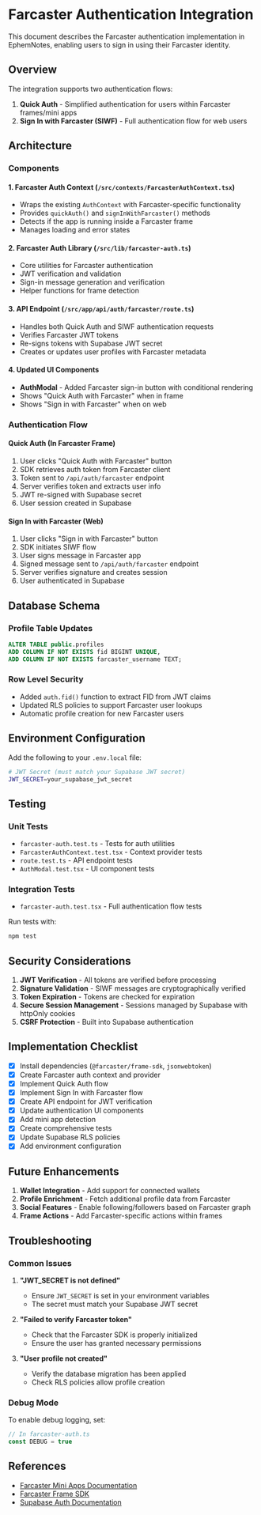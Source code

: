 # Farcaster Authentication Integration

This document describes the Farcaster authentication implementation in EphemNotes, enabling users to sign in using their Farcaster identity.

## Overview

The integration supports two authentication flows:
1. **Quick Auth** - Simplified authentication for users within Farcaster frames/mini apps
2. **Sign In with Farcaster (SIWF)** - Full authentication flow for web users

## Architecture

### Components

#### 1. Farcaster Auth Context (`/src/contexts/FarcasterAuthContext.tsx`)
- Wraps the existing `AuthContext` with Farcaster-specific functionality
- Provides `quickAuth()` and `signInWithFarcaster()` methods
- Detects if the app is running inside a Farcaster frame
- Manages loading and error states

#### 2. Farcaster Auth Library (`/src/lib/farcaster-auth.ts`)
- Core utilities for Farcaster authentication
- JWT verification and validation
- Sign-in message generation and verification
- Helper functions for frame detection

#### 3. API Endpoint (`/src/app/api/auth/farcaster/route.ts`)
- Handles both Quick Auth and SIWF authentication requests
- Verifies Farcaster JWT tokens
- Re-signs tokens with Supabase JWT secret
- Creates or updates user profiles with Farcaster metadata

#### 4. Updated UI Components
- **AuthModal** - Added Farcaster sign-in button with conditional rendering
- Shows "Quick Auth with Farcaster" when in frame
- Shows "Sign in with Farcaster" when on web

### Authentication Flow

#### Quick Auth (In Farcaster Frame)
1. User clicks "Quick Auth with Farcaster" button
2. SDK retrieves auth token from Farcaster client
3. Token sent to `/api/auth/farcaster` endpoint
4. Server verifies token and extracts user info
5. JWT re-signed with Supabase secret
6. User session created in Supabase

#### Sign In with Farcaster (Web)
1. User clicks "Sign in with Farcaster" button
2. SDK initiates SIWF flow
3. User signs message in Farcaster app
4. Signed message sent to `/api/auth/farcaster` endpoint
5. Server verifies signature and creates session
6. User authenticated in Supabase

## Database Schema

### Profile Table Updates
```sql
ALTER TABLE public.profiles 
ADD COLUMN IF NOT EXISTS fid BIGINT UNIQUE,
ADD COLUMN IF NOT EXISTS farcaster_username TEXT;
```

### Row Level Security
- Added `auth.fid()` function to extract FID from JWT claims
- Updated RLS policies to support Farcaster user lookups
- Automatic profile creation for new Farcaster users

## Environment Configuration

Add the following to your `.env.local` file:
```bash
# JWT Secret (must match your Supabase JWT secret)
JWT_SECRET=your_supabase_jwt_secret
```

## Testing

### Unit Tests
- `farcaster-auth.test.ts` - Tests for auth utilities
- `FarcasterAuthContext.test.tsx` - Context provider tests
- `route.test.ts` - API endpoint tests
- `AuthModal.test.tsx` - UI component tests

### Integration Tests
- `farcaster-auth.test.tsx` - Full authentication flow tests

Run tests with:
```bash
npm test
```

## Security Considerations

1. **JWT Verification** - All tokens are verified before processing
2. **Signature Validation** - SIWF messages are cryptographically verified
3. **Token Expiration** - Tokens are checked for expiration
4. **Secure Session Management** - Sessions managed by Supabase with httpOnly cookies
5. **CSRF Protection** - Built into Supabase authentication

## Implementation Checklist

- [x] Install dependencies (`@farcaster/frame-sdk`, `jsonwebtoken`)
- [x] Create Farcaster auth context and provider
- [x] Implement Quick Auth flow
- [x] Implement Sign In with Farcaster flow
- [x] Create API endpoint for JWT verification
- [x] Update authentication UI components
- [x] Add mini app detection
- [x] Create comprehensive tests
- [x] Update Supabase RLS policies
- [x] Add environment configuration

## Future Enhancements

1. **Wallet Integration** - Add support for connected wallets
2. **Profile Enrichment** - Fetch additional profile data from Farcaster
3. **Social Features** - Enable following/followers based on Farcaster graph
4. **Frame Actions** - Add Farcaster-specific actions within frames

## Troubleshooting

### Common Issues

1. **"JWT_SECRET is not defined"**
   - Ensure `JWT_SECRET` is set in your environment variables
   - The secret must match your Supabase JWT secret

2. **"Failed to verify Farcaster token"**
   - Check that the Farcaster SDK is properly initialized
   - Ensure the user has granted necessary permissions

3. **"User profile not created"**
   - Verify the database migration has been applied
   - Check RLS policies allow profile creation

### Debug Mode

To enable debug logging, set:
```typescript
// In farcaster-auth.ts
const DEBUG = true
```

## References

- [Farcaster Mini Apps Documentation](https://miniapps.farcaster.xyz/)
- [Farcaster Frame SDK](https://github.com/farcasterxyz/frame-sdk)
- [Supabase Auth Documentation](https://supabase.com/docs/guides/auth)